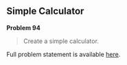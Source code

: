 Simple Calculator
-----------------

**Problem 94**

> Create a simple calculator.

Full problem statement is available [here][mirror].

[mirror]: https://github.com/rdtsc/codeeval-problem-statements/tree/master/moderate/094-simple-calculator/
          "View Problem Statement Mirror"
